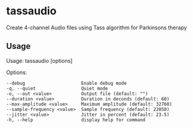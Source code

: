 # tassaudio
Create 4-channel Audio files using Tass algorithm for Parkinsons therapy

## Usage
Usage: tassaudio [options]

Options:

    --debug                     Enable debug mode
    -q, --quiet                 Quiet mode
    -o, --out <value>           Output file (default: "")
    --duration <value>          Duration in deconds (default: 60)
    --max-amplitude <value>     Maximum amplitude (default: 32760)
    --sample-frequency <value>  Sample frequency (default: 22050)
    --jitter <value>            Jitter in percent (default: 23.5)
    -h, --help                  display help for command
